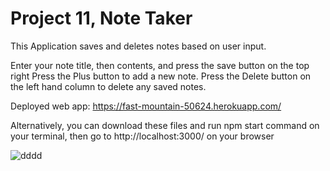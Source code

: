 # Project 11, Note Taker

This Application saves and deletes notes based on user input.

Enter your note title, then contents, and press the save button on the top right
Press the Plus button to add a new note.
Press the Delete button on the left hand column to delete any saved notes.

Deployed web app: https://fast-mountain-50624.herokuapp.com/

Alternatively, you can download these files and run npm start command on your terminal, then go to http://localhost:3000/ on your browser

![dddd](https://user-images.githubusercontent.com/85651950/132142464-10852188-455b-4ccd-8b15-2a52fea62d85.png)
